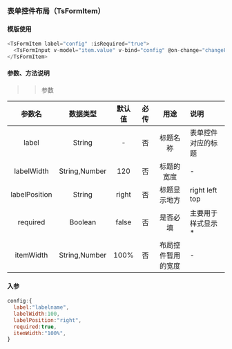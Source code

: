 ### 表单控件布局（TsFormItem）  


#### 模版使用
```javascript
<TsFormItem label="config" :isRequired="true">
  <TsFormInput v-model="item.value" v-bind="config" @on-change="changeFn"></TsFormInput>
</TsFormItem>
```

#### 参数、方法说明


>> 参数


参数名|数据类型|默认值|必传|用途|说明
:---:|:---:|:---:|:---:|:---:|:---|
label|String|-|否|标题名称|表单控件对应的标题
labelWidth|String,Number|120|否|标题的宽度|-
labelPosition|String|right|否|标题显示地方| right  left   top
required|Boolean|false|否|是否必填|主要用于样式显示 *
itemWidth|String,Number|100%|否|布局控件暂用的宽度|-

#### 入参

```javascript
config:{
  label:"labelname",
  labelWidth:100,
  labelPosition:"right",
  required:true,
  itemWidth:"100%",
}
```
